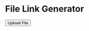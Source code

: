 <!DOCTYPE html>
<html>
<head>
    <title>File Link Generator</title>
    <link rel="stylesheet" href="style.css">
</head>
<body>
    <div class="container">
        <h1>File Link Generator</h1>
        <input type="file" id="fileInput" style="display: none;">
        <button id="uploadButton">Upload File</button>
        <p id="linkDisplay"></p>
    </div>
    <script src="script.js"></script>
</body>
</html>
